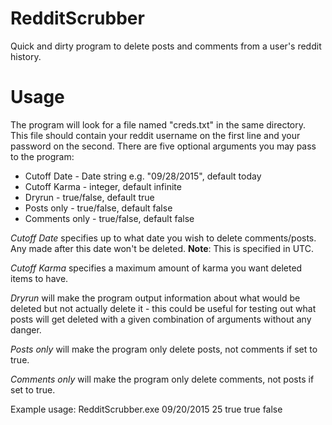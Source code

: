 # RedditScrubber

Quick and dirty program to delete posts and comments from a user's reddit history.

# Usage

The program will look for a file named "creds.txt" in the same directory.  This file should contain your reddit username on the first line and your password on the second.  There are five optional arguments you may pass to the program:

* Cutoff Date - Date string e.g. "09/28/2015", default today
* Cutoff Karma - integer, default infinite
* Dryrun - true/false, default true
* Posts only - true/false, default false
* Comments only - true/false, default false

*Cutoff Date* specifies up to what date you wish to delete comments/posts.  Any made after this date won't be deleted.  **Note**: This is specified in UTC.

*Cutoff Karma* specifies a maximum amount of karma you want deleted items to have.

*Dryrun* will make the program output information about what would be deleted but not actually delete it - this could be useful for testing out what posts will get deleted with a given combination of arguments without any danger.

*Posts only* will make the program only delete posts, not comments if set to true.

*Comments only* will make the program only delete comments, not posts if set to true.

Example usage: RedditScrubber.exe 09/20/2015 25 true true false
